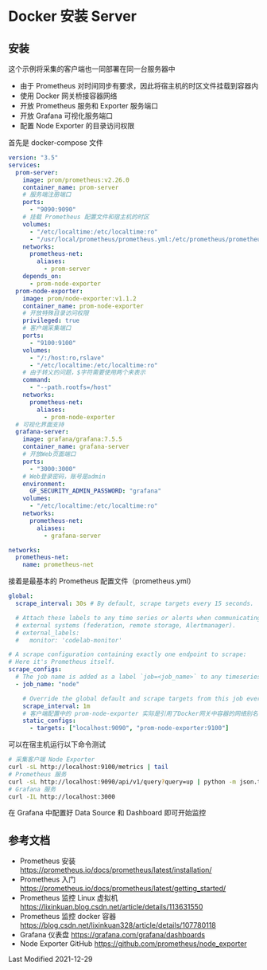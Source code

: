 # Docker 安装 Server

## 安装

这个示例将采集的客户端也一同部署在同一台服务器中

- 由于 Prometheus 对时间同步有要求，因此将宿主机的时区文件挂载到容器内
- 使用 Docker 网关桥接容器网络
- 开放 Prometheus 服务和 Exporter 服务端口
- 开放 Grafana 可视化服务端口
- 配置 Node Exporter 的目录访问权限

首先是 docker-compose 文件

```yml
version: "3.5"
services:
  prom-server:
    image: prom/prometheus:v2.26.0
    container_name: prom-server
    # 服务端注册端口
    ports:
      - "9090:9090"
    # 挂载 Prometheus 配置文件和宿主机的时区
    volumes:
      - "/etc/localtime:/etc/localtime:ro"
      - "/usr/local/prometheus/prometheus.yml:/etc/prometheus/prometheus.yml"
    networks:
      prometheus-net:
        aliases:
          - prom-server
    depends_on:
      - prom-node-exporter
  prom-node-exporter:
    image: prom/node-exporter:v1.1.2
    container_name: prom-node-exporter
    # 开放特殊目录访问权限
    privileged: true
    # 客户端采集端口
    ports:
      - "9100:9100"
    volumes:
      - "/:/host:ro,rslave"
      - "/etc/localtime:/etc/localtime:ro"
    # 由于转义的问题，$字符需要使用两个来表示
    command:
      - "--path.rootfs=/host"
    networks:
      prometheus-net:
        aliases:
          - prom-node-exporter
  # 可视化界面支持
  grafana-server:
    image: grafana/grafana:7.5.5
    container_name: grafana-server
    # 开放Web页面端口
    ports:
      - "3000:3000"
    # Web登录密码，账号是admin
    environment:
      GF_SECURITY_ADMIN_PASSWORD: "grafana"
    volumes:
      - "/etc/localtime:/etc/localtime:ro"
    networks:
      prometheus-net:
        aliases:
          - grafana-server

networks:
  prometheus-net:
    name: prometheus-net
```

接着是最基本的 Prometheus 配置文件（prometheus.yml）

```yml
global:
  scrape_interval: 30s # By default, scrape targets every 15 seconds.

  # Attach these labels to any time series or alerts when communicating with
  # external systems (federation, remote storage, Alertmanager).
  # external_labels:
  #   monitor: 'codelab-monitor'

# A scrape configuration containing exactly one endpoint to scrape:
# Here it's Prometheus itself.
scrape_configs:
  # The job name is added as a label `job=<job_name>` to any timeseries scraped from this config.
  - job_name: "node"

    # Override the global default and scrape targets from this job every 5 seconds.
    scrape_interval: 1m
    # 客户端配置中的 prom-node-exporter 实际是引用了Docker网关中容器的网络别名（域名）
    static_configs:
      - targets: ["localhost:9090", "prom-node-exporter:9100"]
```

可以在宿主机运行以下命令测试

```bash
# 采集客户端 Node Exporter
curl -sL http://localhost:9100/metrics | tail
# Prometheus 服务
curl -sL http://localhost:9090/api/v1/query?query=up | python -m json.tool
# Grafana 服务
curl -IL http://localhost:3000
```

在 Grafana 中配置好 Data Source 和 Dashboard 即可开始监控

## 参考文档

- Prometheus 安装 https://prometheus.io/docs/prometheus/latest/installation/
- Prometheus 入门 https://prometheus.io/docs/prometheus/latest/getting_started/
- Prometheus 监控 Linux 虚拟机 https://lixinkuan.blog.csdn.net/article/details/113631550
- Prometheus 监控 docker 容器 https://blog.csdn.net/lixinkuan328/article/details/107780118
- Grafana 仪表盘 https://grafana.com/grafana/dashboards
- Node Exporter GitHub https://github.com/prometheus/node_exporter

Last Modified 2021-12-29
